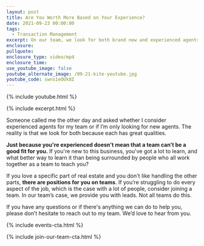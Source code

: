 ```yaml
---
layout: post
title: Are You Worth More Based on Your Experience?
date: 2021-09-23 00:00:00
tags:
  - Transaction Management
excerpt: On our team, we look for both brand new and experienced agents.
enclosure:
pullquote:
enclosure_type: video/mp4
enclosure_time:
use_youtube_image: false
youtube_alternate_image: /09-21-kite-youtube.jpg
youtube_code: swns1eOUk8I
---
```

{% include youtube.html %}

{% include excerpt.html %}

Someone called me the other day and asked whether I consider experienced agents for my team or if I’m only looking for new agents. The reality is that we look for both because each has great qualities.

**Just because you're experienced doesn't mean that a team can’t be a good fit for you.** If you're new to this business, you've got a lot to learn, and what better way to learn it than being surrounded by people who all work together as a team to teach you?

If you love a specific part of real estate and you don't like handling the other parts, **there are positions for you on teams**. If you’re struggling to do every aspect of the job, which is the case with a lot of people, consider joining a team. In our team’s case, we provide you with leads. Not all teams do this.

If you have any questions or if there's anything we can do to help you, please don’t hesitate to reach out to my team. We’d love to hear from you.

{% include events-cta.html %}

{% include join-our-team-cta.html %}
